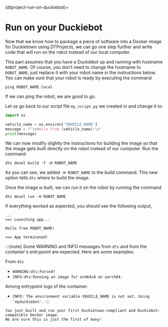 (dtproject-run-on-duckiebot)=
# Run on your Duckiebot

Now that we know how to package a piece of software into a Docker image for Duckietown using DTProjects, 
we can go one step further and write code that will run on the robot instead of our local computer.

This part assumes that you have a Duckiebot up and running with hostname `ROBOT_NAME`. 
Of course, you don’t need to change the hostname to `ROBOT_NAME`, just replace it with your robot name 
in the instructions below. You can make sure that your robot is ready by executing the command

    ping ROBOT_NAME.local

If we can ping the robot, we are good to go.

Let us go back to our script file `my_script.py` we created in [](dtproject-add-your-code) and change it to:

```python
import os

vehicle_name = os.environ['VEHICLE_NAME']
message = f"\nHello from {vehicle_name}!\n"
print(message)
```

We can now modify slightly the instructions for building the image so that the image gets built directly 
on the robot instead of our computer. Run the command

    dts devel build -f -H ROBOT_NAME

As you can see, we added `-H ROBOT_NAME` to the build command. This new option tells `dts` where to 
build the image.

Once the image is built, we can run it on the robot by running the command

    dts devel run -H ROBOT_NAME

If everything worked as expected, you should see the following output,

```
...
==> Launching app...

Hello from ROBOT_NAME!

<== App terminated!
```

:::{note}
Some WARNING and INFO messages from `dts` and from the container's entrypoint are expected. Here are some examples:

From `dts`
* `WARNING:dts:Forced!`
* `INFO:dts:Running an image for arm64v8 on aarch64.`

Among entrypoint logs of the container:
* `INFO: The environment variable VEHICLE_NAME is not set. Using 'myduckiebot'.`
:::


```{admonition} Congratulations 🎉
You just built and run your first Duckietown-compliant and Duckiebot-compatible Docker image.
We are sure this is just the first of many!
```
